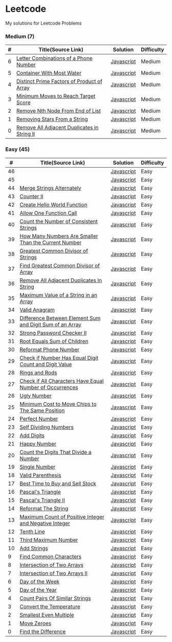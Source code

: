 # Leetcode

My solutions for Leetcode Problems

### Medium (7)

| #   | Title(Source Link)                                                                                                                  | Solution                                | Difficulty |
| --- | ----------------------------------------------------------------------------------------------------------------------------------- | --------------------------------------- | ---------- |
| 6   | [Letter Combinations of a Phone Number](https://leetcode.com/problems/letter-combinations-of-a-phone-number/description/)           | [Javascript](./medium/letterComb.js)    | Medium     |
| 5   | [Container With Most Water](https://leetcode.com/problems/container-with-most-water/description/)                                   | [Javascript](./medium/maxWater.js)      | Medium     |
| 4   | [Distinct Prime Factors of Product of Array](https://leetcode.com/problems/distinct-prime-factors-of-product-of-array/description/) | [Javascript](./medium/distinctPrime.js) | Medium     |
| 3   | [Minimum Moves to Reach Target Score](https://leetcode.com/problems/minimum-moves-to-reach-target-score/description/)               | [Javascript](./medium/minimal-moves.js) | Medium     |
| 2   | [Remove Nth Node From End of List](https://leetcode.com/problems/remove-nth-node-from-end-of-list/description/) | [Javascript](./medium/removeNthNode.js) | Medium |
| 1   | [Removing Stars From a String](https://leetcode.com/problems/removing-stars-from-a-string/description/) | [Javascript](./medium/removeStars.js) | Medium |
| 0   | [Remove All Adjacent Duplicates in String II](https://leetcode.com/problems/remove-all-adjacent-duplicates-in-string-ii/description/) | [Javascript](./medium/removeDuplicates2.js) | Medium |

### Easy (45)

| #                                                                         | Title(Source Link)                                                                                                                                              | Solution                                     | Difficulty |
| ------------------------------------------------------------------------- | --------------------------------------------------------------------------------------------------------------------------------------------------------------- | -------------------------------------------- | ---------- |
| 46                                                                        | []()                                                                                                                                                            | [Javascript](.)                              | Easy       |
| 45                                                                        | []()                                                                                                                                                            | [Javascript](.)                              | Easy       |
| 44 | [Merge Strings Alternately](https://leetcode.com/problems/merge-strings-alternately/description/)   | [Javascript](./easy/mergeStrings.js)                                                                                                                            | Easy                                         |
| 43                                                                        | [Counter II](https://leetcode.com/problems/counter-ii/description/)                                                                                             | [Javascript](./easy/counter2.js)             | Easy       |
| 42                                                                        | [Create Hello World Function](https://leetcode.com/problems/create-hello-world-function/description/) | [Javascript](./easy/helloWorld.js)                                                                                                                              | Easy                                         |
| 41                                                                        | [Allow One Function Call](https://leetcode.com/problems/allow-one-function-call/description/)                                                                   | [Javascript](./easy/onceFn.js)               | Easy       |
| 40                                                                        | [Count the Number of Consistent Strings](https://leetcode.com/problems/count-the-number-of-consistent-strings/description/)                                     | [Javascript](./easy/consistentStrings.js)    | Easy       |
| 39                                                                        | [How Many Numbers Are Smaller Than the Current Number](https://leetcode.com/problems/how-many-numbers-are-smaller-than-the-current-number/description/)         | [Javascript](./easy/smallerThanCurrent.js)   | Easy       |
| 38                                                                        | [Greatest Common Divisor of Strings](https://leetcode.com/problems/greatest-common-divisor-of-strings/description/)                                             | [Javascript](./easy/gcdOfStrings.js)         | Easy       |
| 37                                                                        | [Find Greatest Common Divisor of Array](https://leetcode.com/problems/find-greatest-common-divisor-of-array/description/)                                       | [Javascript](./easy/findGCD.js)              | Easy       |
| 36                                                                        | [Remove All Adjacent Duplicates In String](https://leetcode.com/problems/remove-all-adjacent-duplicates-in-string/description/)                                 | [Javascript](./easy/removeDuplicates.js)     | Easy       |
| 35                                                                        | [Maximum Value of a String in an Array](https://leetcode.com/problems/maximum-value-of-a-string-in-an-array/description/)                                       | [Javascript](./easy/maxStringValue.js)       | Easy       |
| 34                                                                        | [Valid Anagram](https://leetcode.com/problems/valid-anagram/description/)                                                                                       | [Javascript](./easy/isAnagram.js)            | Easy       |
| 33                                                                        | [Difference Between Element Sum and Digit Sum of an Array](https://leetcode.com/problems/difference-between-element-sum-and-digit-sum-of-an-array/)             | [Javascript](./easy/differenceOfSum.js)      | Easy       |
| 32                                                                        | [Strong Password Checker II](https://leetcode.com/problems/strong-password-checker-ii/)                                                                         | [Javascript](./easy/strongPwd.js)            | Easy       |
| 31                                                                        | [Root Equals Sum of Children](https://leetcode.com/problems/root-equals-sum-of-children/description/)                                                           | [Javascript](./easy/checkTree.js)            | Easy       |
| 30                                                                        | [Reformat Phone Number](https://leetcode.com/problems/reformat-phone-number/description/)                                                                       | [Javascript](./easy/reformatPhoneNumber.js)  | Easy       |
| 29                                                                        | [Check if Number Has Equal Digit Count and Digit Value](https://leetcode.com/problems/check-if-number-has-equal-digit-count-and-digit-value/description/)       | [Javascript](./easy/digitCount.js)           | Easy       |
| 28                                                                        | [Rings and Rods](https://leetcode.com/problems/rings-and-rods/)                                                                                                 | [Javascript](./easy/ringsAndRods.js)         | Easy       |
| 27                                                                        | [Check if All Characters Have Equal Number of Occurrences](https://leetcode.com/problems/check-if-all-characters-have-equal-number-of-occurrences/description/) | [Javascript](./easy/p3.js)                   | Easy       |
| 26                                                                        | [Ugly Number](https://leetcode.com/problems/ugly-number/)                                                                                                       | [Javascript](./easy/uglyNumber.js)           | Easy       |
| 25                                                                        | [Minimum Cost to Move Chips to The Same Position](https://leetcode.com/problems/minimum-cost-to-move-chips-to-the-same-position/description/)                   | [Javascript](./easy/minCostToMoveChips.js)   | Easy       |
| 24                                                                        | [Perfect Number](https://leetcode.com/problems/perfect-number/description/)                                                                                     | [Javascript](./easy/perfectNumber.js)        | Easy       |
| 23                                                                        | [Self Dividing Numbers](https://leetcode.com/problems/self-dividing-numbers/description/)                                                                       | [Javascript](./easy/selfDividingNumbers.js)  | Easy       |
| 22                                                                        | [Add Digits](https://leetcode.com/problems/add-digits/description/)                                                                                             | [Javascript](./)                             | Easy       |
| 21                                                                        | [Happy Number](https://leetcode.com/problems/happy-number/description/)                                                                                         | [Javascript](./)                             | Easy       |
| 20                                                                        | [Count the Digits That Divide a Number](https://leetcode.com/problems/count-the-digits-that-divide-a-number/description/)                                       | [Javascript](./easy/countDigits.js)          | Easy       |
| 19                                                                        | [Single Number](https://leetcode.com/problems/single-number/description/)                                                                                       | [Javascript](./easy/singleNumber.js)         | Easy       |
| 18                                                                        | [Valid Parenthesis](https://leetcode.com/problems/valid-parentheses/description/)                                                                               | [Javascript](./easy/validParenthesis.js)     | Easy       |
| 17                                                                        | [Best Time to Buy and Sell Stock](https://leetcode.com/problems/best-time-to-buy-and-sell-stock/description/)                                                   | [Javascript](./easy/maxProfit.js)            | Easy       |
| 16                                                                        | [Pascal's Triangle](https://leetcode.com/problems/pascals-triangle/description/)                                                                                | [Javascript](./easy/pascalTriangle.js)       | Easy       |
| 15                                                                        | [Pascal's Triangle II](https://leetcode.com/problems/pascals-triangle-ii/description/)                                                                          | [Javascript](./easy/pascalTriangle2.js)      | Easy       |
| 14                                                                        | [Reformat The String](https://leetcode.com/problems/reformat-the-string/description/)                                                                           | [Javascript](./easy/reformat.js)             | Easy       |
| 13                                                                        | [Maximum Count of Positive Integer and Negative Integer](https://leetcode.com/problems/maximum-count-of-positive-integer-and-negative-integer/description/)     | [Javascript](./easy/p1.js)                   | Easy       |
| 12                                                                        | [Tenth Line](https://leetcode.com/problems/tenth-line/description/)                                                                                             | [Javascript](./easy/bashPrint10.js)          | Easy       |
| 11                                                                        | [Third Maximum Number](https://leetcode.com/problems/third-maximum-number/description/)                                                                         | [Javascript](./easy/p2.js)                   | Easy       |
| 10                                                                        | [Add Strings](https://leetcode.com/problems/add-strings/description/)                                                                                           | [Javascript](./easy/addStrings.js)           | Easy       |
| 9                                                                         | [Find Common Characters](https://leetcode.com/problems/find-common-characters/)                                                                                 | [Javascript](./easy/commonChars.js)          | Easy       |
| 8                                                                         | [Intersection of Two Arrays](https://leetcode.com/problems/intersection-of-two-arrays/description/)                                                             | [Javascript](./easy/intersection.js)         | Easy       |
| 7                                                                         | [Intersection of Two Arrays II](https://leetcode.com/problems/intersection-of-two-arrays-ii/description/)                                                       | [Javascript](./easy/intersection2.js)        | Easy       |
| 6                                                                         | [Day of the Week](https://leetcode.com/problems/day-of-the-week/description/)                                                                                   | [Javascript](./easy/dayOfTheWeek.js)         | Easy       |
| 5                                                                         | [Day of the Year](https://leetcode.com/problems/day-of-the-year/description/)                                                                                   | [Javascript](./easy/p4.js)                   | Easy       |
| 4                                                                         | [Count Pairs Of Similar Strings](https://leetcode.com/problems/count-pairs-of-similar-strings/)                                                                 | [Javascript](./easy/similarPairs.js)         | Easy       |
| 3                                                                         | [Convert the Temperature](https://leetcode.com/problems/convert-the-temperature/description/)                                                                   | [Javascript](./easy/covertTemperature.js)    | Easy       |
| 2                                                                         | [Smallest Even Multiple](https://leetcode.com/problems/smallest-even-multiple/description/)                                                                     | [Javascript](./easy/smallestEvenMultiple.js) | Easy       |
| 1                                                                         | [Move Zeroes](https://leetcode.com/problems/move-zeroes/)                                                                                                       | [Javascript](./easy/moveZeroes.js)           | Easy       |
| 0                                                                         | [Find the Difference](https://leetcode.com/problems/find-the-difference/)                                                                                       | [Javascript](./easy/findTheDifference.js)    | Easy       |
